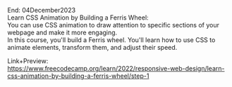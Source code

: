 End: 04December2023</br>
Learn CSS Animation by Building a Ferris Wheel: </br>
You can use CSS animation to draw attention to specific sections of your webpage and make it more engaging.</br>
In this course, you'll build a Ferris wheel. You'll learn how to use CSS to animate elements, transform them, and adjust their speed.</br>

Link+Preview:<br>
https://www.freecodecamp.org/learn/2022/responsive-web-design/learn-css-animation-by-building-a-ferris-wheel/step-1
